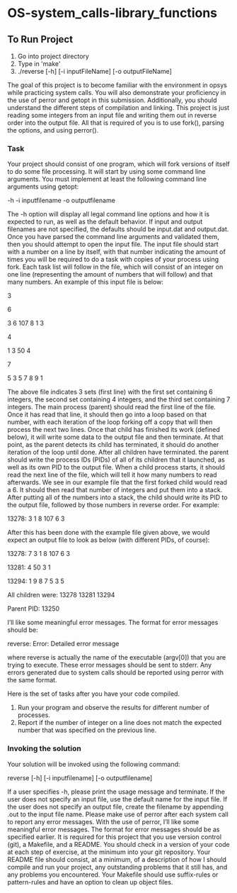 # OS-system_calls-library_functions

## To Run Project

1. Go into project directory
2. Type in 'make'
3. ./reverse [-h] [-i inputFileName] [-o outputFileName]

The goal of this project is to become familiar with the environment in opsys while practicing system calls. You will also demonstrate your proficiency in the use of perror and getopt in this submission. Additionally, you should understand the different steps of compilation and linking. This project is just reading some integers from an input file and writing them out in reverse order into the output file. All that is required of you is to use fork(), parsing the options, and using perror().

### Task

Your project should consist of one program, which will fork versions of itself to do some file processing. It will start by using
some command line arguments. You must implement at least the following command line arguments using getopt:

-h
-i inputfilename
-o outputfilename

The -h option will display all legal command line options and how it is expected to run, as well as the default behavior. If input and output filenames are not specified, the defaults should be input.dat and output.dat. Once you have parsed the command line arguments and validated them, then you should attempt to open the input file. The input file should start with a number on a line by itself, with that number indicating the amount of times you will be required to do a task with copies of your process using fork. Each task list will follow in the file, which will consist of an integer on one line (representing the amount of numbers that will follow) and that many numbers. An example of this input file is below:

3

6

3 6 107 8 1 3

4

1 3 50 4

7

5 3 5 7 8 9 1

The above file indicates 3 sets (first line) with the first set containing 6 integers, the second set containing 4 integers, and the third set containing 7 integers. The main process (parent) should read the first line of the file. Once it has read that line, it should then go into a loop based on that number, with each iteration of the loop forking off a copy that will then process the next two lines. Once that child has finished its work (defined below), it will write some data to the output file and then terminate. At that point, as the parent detects its child has terminated, it should do another iteration of the loop until done. After all children have terminated. the parent should write the process IDs (PIDs) of all of its children that it launched, as well as its own PID to the output file. When a child process starts, it should read the next line of the file, which will tell it how many numbers to read afterwards. We see in our example file that the first forked child would read a 6. It should then read that number of integers and put them into a stack. After putting all of the numbers into a stack, the child should write its PID to the output file, followed by those numbers in reverse order. For example:

13278: 3 1 8 107 6 3

After this has been done with the example file given above, we would expect an output file to look as below (with different PIDs, of course):

13278: 7 3 1 8 107 6 3

13281: 4 50 3 1

13294: 1 9 8 7 5 3 5

All children were: 13278 13281 13294

Parent PID: 13250

I’ll like some meaningful error messages. The format for error messages should be:

reverse: Error: Detailed error message

where reverse is actually the name of the executable (argv[0]) that you are trying to execute. These error messages should be sent to stderr. Any errors generated due to system calls should be reported using perror with the same format.

Here is the set of tasks after you have your code compiled.

1. Run your program and observe the results for different number of processes.
2. Report if the number of integer on a line does not match the expected number that was specified on the previous line.

### Invoking the solution
Your solution will be invoked using the following command:

reverse [-h] [-i inputfilename] [-o outputfilename]

If a user specifies -h, please print the usage message and terminate. If the user does not specify an input file, use the default name for the input file. If the user does not specify an output file, create the filename by appending .out to the input file name. Please make use of perror after each system call to report any error messages. With the use of perror, I’ll like some meaningful error messages. The format for error messages should be as specified earlier.
It is required for this project that you use version control (git), a Makefile, and a README. You should check in a version of your code at each step of exercise, at the minimum into your git repository. Your README file should consist, at a minimum, of a description of how I should compile and run your project, any outstanding problems that it still has, and any problems you encountered. Your Makefile should use suffix-rules or pattern-rules and have an option to clean up object files.
